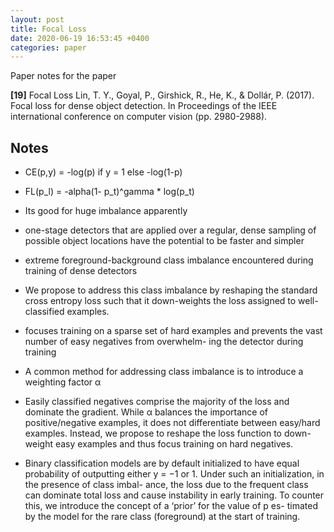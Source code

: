 ```yaml
---
layout: post
title: Focal Loss
date: 2020-06-19 16:53:45 +0400
categories: paper
---
```

Paper notes for the paper

**[19]** Focal Loss
Lin, T. Y., Goyal, P., Girshick, R., He, K., & Dollár, P. (2017). Focal loss for dense object detection. In Proceedings of the IEEE international conference on computer vision (pp. 2980-2988).


## Notes

- CE(p,y) = -log(p) if y = 1 else -log(1-p)
- FL(p_l) = -alpha(1- p_t)^gamma * log(p_t)

- Its good for huge imbalance apparently
-  one-stage detectors that are applied over a regular, dense sampling of possible object locations have the potential to be faster and simpler
- extreme foreground-background class imbalance encountered during training of dense detectors 
- We propose to address this class imbalance by reshaping the standard cross entropy loss such that it down-weights the loss assigned to well-classified examples.
-  focuses training on a sparse set of hard examples and prevents the vast number of easy negatives from overwhelm- ing the detector during training
- A common method for addressing class imbalance is to introduce a weighting factor α 
-  Easily classified negatives comprise the majority of the loss and dominate the gradient. While α balances the importance of positive/negative examples, it does not differentiate between easy/hard examples. Instead, we propose to reshape the loss function to down-weight easy examples and thus focus training on hard negatives.
- Binary classification models are by default initialized to have equal probability of outputting either y = −1 or 1. Under such an initialization, in the presence of class imbal- ance, the loss due to the frequent class can dominate total loss and cause instability in early training. To counter this, we introduce the concept of a ‘prior’ for the value of p es- timated by the model for the rare class (foreground) at the start of training. 
